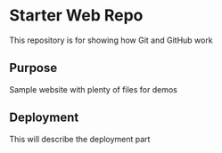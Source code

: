 # Starter Web Repo

This repository is for showing how Git and GitHub work

## Purpose

Sample website with plenty of files for demos

## Deployment
This will describe the deployment part